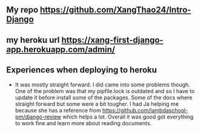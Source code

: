 ## My repo https://github.com/XangThao24/Intro-Django
## my heroku url https://xang-first-django-app.herokuapp.com/admin/

## Experiences when deploying to heroku

* It was mostly straight forward.  I did came into some problems though.  One of the problem was that my pipfile.lock is outdated and so I have to update it before install some of the packages.  Some of the docs where straight forward but some were a bit tougher.  I had Ja helping me because she has a reference from https://github.com/lambdaschool-pm/django-review which helps a lot.  Overall it was good got everything to work fine and learn more about reading documents.  